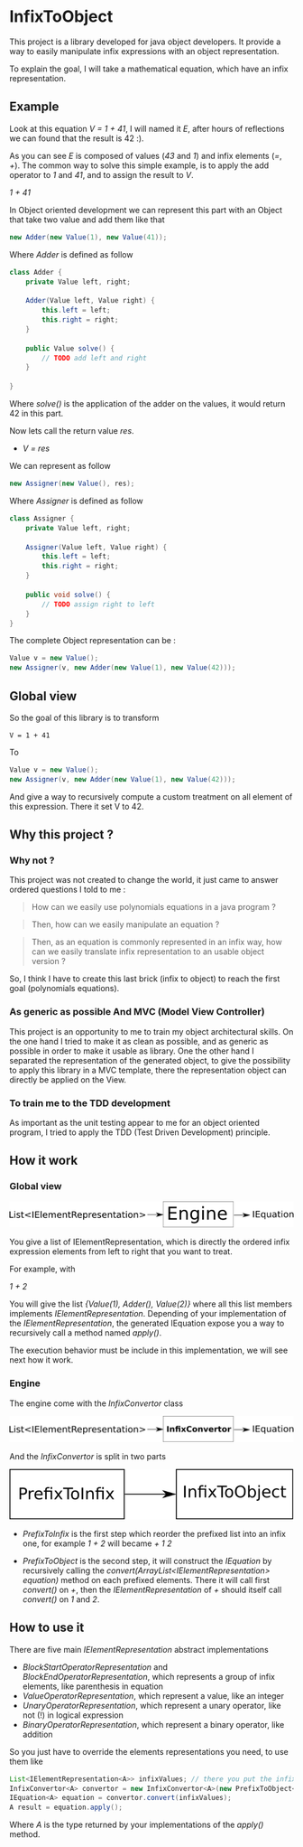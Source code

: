 # InfixToObject
This project is a library developed for java object developers. It provide a way to easily manipulate infix expressions with an object representation.

To explain the goal, I will take a mathematical equation, which have an infix representation. 

## Example
Look at this equation *V = 1 + 41*, I will named it *E*, after hours of reflections we can found that the result is 42 :).

As you can see *E* is composed of values (*43* and *1*) and infix elements (*=*, *+*). The common way to solve this simple example, is to apply the add operator to *1* and *41*, and to assign the result to *V*.

*1 + 41*

In Object oriented development we can represent this part with an Object that take two value and add them like that 

```java
new Adder(new Value(1), new Value(41));
```
Where *Adder* is defined as follow

```java
class Adder {
	private Value left, right;
	
	Adder(Value left, Value right) {
		this.left = left;
		this.right = right;
	}
	
	public Value solve() {
		// TODO add left and right
	}

}

```

Where *solve()* is the application of the adder on the values, it would return 42 in this part.

Now lets call the return value *res*.

* *V = res*

We can represent as follow

```java
new Assigner(new Value(), res);
```

Where *Assigner* is defined as follow

```java
class Assigner {
	private Value left, right;
	
	Assigner(Value left, Value right) {
		this.left = left;
		this.right = right;
	}
	
	public void solve() {
		// TODO assign right to left
	}
}
```

The complete Object representation can be :

```java
Value v = new Value();
new Assigner(v, new Adder(new Value(1), new Value(42)));
```

## Global view
So the goal of this library is to transform

```
V = 1 + 41
```

To

```java
Value v = new Value();
new Assigner(v, new Adder(new Value(1), new Value(42)));
```

And give a way to recursively compute a custom treatment on all element of this expression. There it set V to 42.

## Why this project ?
### Why not ?
This project was not created to change the world, it just came to answer ordered questions I told to me : 
> How can we easily use polynomials equations in a java program ?

> Then, how can we easily manipulate an equation ?

> Then, as an equation is commonly represented in an infix way, how can we easily translate infix representation to an usable object version ?

So, I think I have to create this last brick (infix to object) to reach the first goal (polynomials equations).

### As generic as possible And MVC (Model View Controller)
This project is an opportunity to me to train my object architectural skills. 
On the one hand I tried to make it as clean as possible, and as generic as possible in order to make it usable as library. One the other hand I separated the representation of the generated object, to give the possibility to apply this library in a MVC template, there the representation object can directly be applied on the View.

### To train me to the TDD development
As important as the unit testing appear to me for an object oriented program, I tried to apply the TDD (Test Driven Development) principle.

## How it work
### Global view
![global view](./doc/main.png)

You give a list of IElementRepresentation, which is directly the ordered infix expression elements from left to right that you want to treat. 

For example, with

*1 + 2*

You will give the list *{Value(1), Adder(), Value(2)}* where all this list members implements *IElementRepresentation*. Depending of your implementation of the *IElementRepresentation*, the generated IEquation expose you a way to recursively call a method named *apply()*.

The execution behavior must be include in this implementation, we will see next how it work.

### Engine
The engine come with the *InfixConvertor* class

![InfixConvertor](./doc/InfixConvertor.svg)

And the *InfixConvertor* is split in two parts

![InfixToPrefix & PrefixToObject](./doc/InfixToPrefix&PrefixToObject.svg)

* *PrefixToInfix* is the first step which reorder the prefixed list into an infix one, for example *1 + 2* will became *+ 1 2*

* *PrefixToObject* is the second step, it will construct the *IEquation* by recursively calling the *convert(ArrayList<IElementRepresentation<V>> equation)* method on each prefixed elements. There it will call first *convert()* on *+*, then the *IElementRepresentation* of *+* should itself call *convert()* on *1* and *2*.

## How to use it
There are five main *IElementRepresentation* abstract implementations
* *BlockStartOperatorRepresentation* and *BlockEndOperatorRepresentation*, which represents a group of infix elements, like parenthesis in equation
* *ValueOperatorRepresentation*, which represent a value, like an integer
* *UnaryOperatorRepresentation*, which represent a unary operator, like not (!) in logical expression
* *BinaryOperatorRepresentation*, which represent a binary operator, like addition

So you just have to override the elements representations you need, to use them like 

```java
List<IElementRepresentation<A>> infixValues; // there you put the infix representations
InfixConvertor<A> convertor = new InfixConvertor<A>(new PrefixToObject<A>());
IEquation<A> equation = convertor.convert(infixValues);
A result = equation.apply();
```

Where *A* is the type returned by your implementations of the *apply()* method.